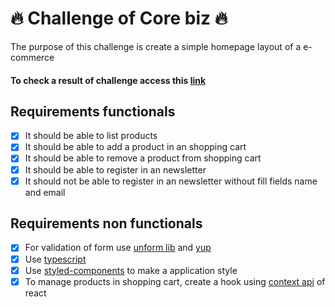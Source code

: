 # 🔥 Challenge of Core biz 🔥

The purpose of this challenge is create a simple homepage layout of a e-commerce

#### To check a result of challenge access this [link](https://festive-austin-f007b1.netlify.app/)

## Requirements functionals

- [x] It should be able to list products
- [x] It should be able to add a product in an shopping cart
- [x] It should be able to remove a product from shopping cart
- [x] It should be able to register in an newsletter
- [x] It should not be able to register in an newsletter without fill fields name and email

## Requirements non functionals

- [x] For validation of form use [unform lib](https://github.com/unform/unform) and [yup](https://github.com/jquense/yup)
- [x] Use [typescript](https://github.com/microsoft/TypeScript)
- [x] Use [styled-components](https://github.com/styled-components/styled-components) to make a application style
- [x] To manage products in shopping cart, create a hook using [context api](https://pt-br.reactjs.org/docs/context.html) of react
